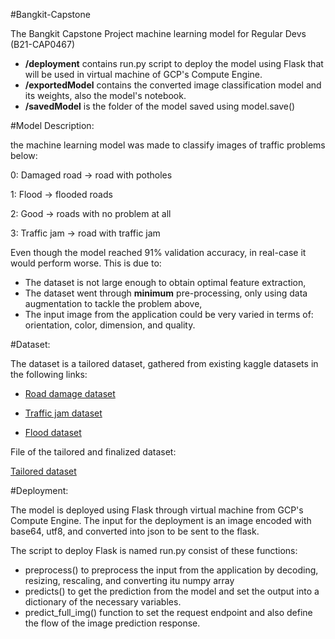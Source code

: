 #Bangkit-Capstone

The Bangkit Capstone Project machine learning model for Regular Devs (B21-CAP0467)

- **/deployment** contains run.py script to deploy the model using Flask that will be used in virtual machine of GCP's Compute Engine.
- **/exportedModel** contains the converted image classification model and its weights, also the model's notebook.
- **/savedModel** is the folder of the model saved using model.save()

#Model Description:

the machine learning model was made to classify images of traffic problems below:

0: Damaged road -> road with potholes

1: Flood -> flooded roads

2: Good -> roads with no problem at all

3: Traffic jam -> road with traffic jam

Even though the model reached 91% validation accuracy, in real-case it would perform worse. This is due to:

- The dataset is not large enough to obtain optimal feature extraction,
- The dataset went through **minimum** pre-processing, only using data augmentation to tackle the problem above,
- The input image from the application could be very varied in terms of: orientation, color, dimension, and quality.

#Dataset:

The dataset is a tailored dataset, gathered from existing kaggle datasets in the following links:

- [Road damage dataset](https://www.kaggle.com/prudhvignv/road-damage-classification-and-assessment)

- [Traffic jam dataset](https://www.kaggle.com/mashrukhzaman/banglanet)

- [Flood dataset](https://www.kaggle.com/saurabhshahane/roadway-flooding-image-dataset)

File of the tailored and finalized dataset: 

[Tailored dataset](https://drive.google.com/drive/folders/17pxXifl5BwvwuxBv7x_0X7WfOpoTDpNX?usp=sharing)


#Deployment:

The model is deployed using Flask through virtual machine from GCP's Compute Engine. The input for the deployment is an image encoded with base64, utf8, and converted into json to be sent to the flask.

The script to deploy Flask is named run.py consist of these functions:

- preprocess() to preprocess the input from the application by decoding, resizing, rescaling, and converting itu numpy array
- predicts() to get the prediction from the model and set the output into a dictionary of the necessary variables.
- predict_full_img() function to set the request endpoint and also define the flow of the image prediction response.
